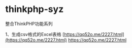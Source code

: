 # thinkphp-syz
整合ThinkPHP功能系列


1、生成csv格式的Excel表格 [https://qq52o.me/2227.html](https://qq52o.me/2227.html)
 <a href="https://qq52o.me/2227.html" target="_blank">https://qq52o.me/2227.html</a>
